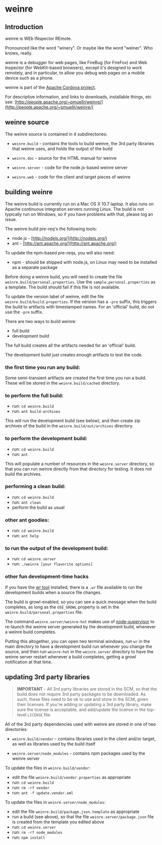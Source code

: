 <!--
 * Licensed to the Apache Software Foundation (ASF) under one
 * or more contributor license agreements.  See the NOTICE file
 * distributed with this work for additional information
 * regarding copyright ownership.  The ASF licenses this file
 * to you under the Apache License, Version 2.0 (the
 * "License"); you may not use this file except in compliance
 * with the License.  You may obtain a copy of the License at
 *
 *     http://www.apache.org/licenses/LICENSE-2.0
 *
 * Unless required by applicable law or agreed to in writing,
 * software distributed under the License is distributed on an
 * "AS IS" BASIS, WITHOUT WARRANTIES OR CONDITIONS OF ANY
 * KIND, either express or implied.  See the License for the
 * specific language governing permissions and limitations
 * under the License.
-->
# weinre

## Introduction

weinre is WEb INspector REmote.

Pronounced like the word "winery". Or maybe like the word "weiner".
Who knows, really.

weinre is a debugger for web pages,
like FireBug (for FireFox) and Web Inspector (for WebKit-based browsers),
except it's designed to work remotely, and in particular,
to allow you debug web pages on a mobile device such as a phone.

weinre is part of the
[Apache Cordova project](http://cordova.io/).

For descriptive information, and links to downloads, installable things, etc
see: [http://people.apache.org/~pmuellr/weinre/](http://people.apache.org/~pmuellr/weinre/)

weinre source
-------------

The weinre source is contained in 4 subdirectories:

* `weinre.build` - contains the tools to build weinre, the 3rd party libraries
that weinre uses, and holds the output of the build

* `weinre.doc` - source for the HTML manual for weinre

* `weinre.server` - code for the node.js-based weinre server

* `weinre.web` - code for the client and target pieces of weinre


building weinre
---------------

The weinre build is currently run on a Mac OS X 10.7 laptop.  It also runs on
Apache continuous integration servers running Linux.  The build is not
typically run on Windows, so if you have problems with that, please log an
issue.

The weinre build pre-req's the following tools:

* node.js - [http://nodejs.org/](http://nodejs.org/)
* ant - [http://ant.apache.org/](http://ant.apache.org/)

To update the npm-based pre-reqs, you will also need:

* npm - should be shipped with node.js, on Linux may need to be installed as a
separate package

Before doing a weinre build, you will need to create the file
`weinre.build/personal.properties`.  Use the `sample.personal.properties` as a
template. The build should fail if this file is not available.

To update the version label of weinre, edit the file
`weinre.build/build.properties`.  If the version has a `-pre` suffix, this
triggers the build to artifacts with timestamped names.  For an 'official'
build, do not use the `-pre` suffix.

There are two ways to build weinre:

* full build
* development build

The full build creates all the artifacts needed for an 'official' build.

The development build just creates enough artifacts to test the code.

### the first time you run any build: ###

Some semi-transient artifacts are created the first time you run a build.
These will be stored in the `weinre.build/cached` directory.

### to perform the full build: ###

* run: `cd weinre.build`
* run: `ant build-archives`

This will run the development build (see below), and then create zip archives
of the build in the `weinre.build/out/archives` directory.

### to perform the development build: ###

* run: `cd weinre.build`
* run: `ant`

This will populate a number of resources in the `weinre.server` directory, so
that you can run weinre directly from that directory for testing.  It does not
build the archives.

### performing a clean build: ###

* run: `cd weinre.build`
* run: `ant clean`
* perform the build as usual

### other ant goodies: ###

* run: `cd weinre.build`
* run: `ant help`

### to run the output of the development build: ###

* run: `cd weinre.server`
* run: `./weinre [your flavorite options]`

### other fun development-time hacks ###

If you have the [wr tool](https://npmjs.org/package/wr) installed, there is
a `.wr` file available to run the development builds when a source file
changes.

The build is growl-enabled, so you can see a quick message when the build
completes, as long as the `USE_GROWL` property is set in the
`weinre.build/personal.properties` file.

The command `weinre.server/weinre-hot` makes use of
[node-supervisor](https://github.com/isaacs/node-supervisor) to re-launch the
weinre server generated by the development build, whenever a weinre build
completes.

Putting this altogether, you can open two terminal windows, run `wr` in the
main directory to have a development build run whenever you change
the source, and then run `weinre-hot` in the `weinre.server` directory to have
the weinre server restart whenever a build completes, getting a growl
notification at that time.

updating 3rd party libraries
-----------------------------

> **IMPORTANT** - All 3rd party libraries are stored in the SCM, so that the
build does not require 3rd party packages to be downloaded.  As such, these
files need to be ok to use and store in the SCM, given their licenses.  If
you're adding or updating a 3rd party library, make sure the license is
acceptable, and add/update the license in the top-level `LICENSE` file.

All of the 3rd party dependencies used with weinre are stored in one of two
directories:

* `weinre.build/vendor` - contains libraries used in the client and/or target,
as well as libraries used by the build itself

* `weinre.server/node_modules` - contains npm packages used by the weinre server

To update the files in `weinre.build/vendor`:

* edit the file `weinre.build/vendor.properties` as appropriate
* run: `cd weinre.build`
* run: `rm -rf vendor`
* run: `ant -f update.vendor.xml`

To update the files in `weinre.server/node_modules`:

* edit the file `weinre.build/package.json.template` as appropriate
* run a build (see above), so that the file `weinre.server/package.json` file is created
from the template you edited above
* run: `cd weinre.server`
* run: `rm -rf node_modules`
* run: `npm install`